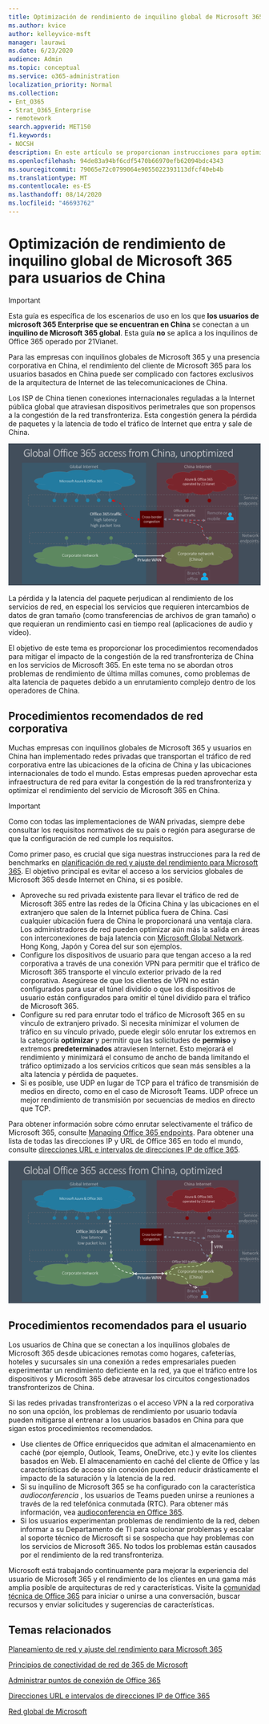 ```yaml
---
title: Optimización de rendimiento de inquilino global de Microsoft 365 para usuarios de China
ms.author: kvice
author: kelleyvice-msft
manager: laurawi
ms.date: 6/23/2020
audience: Admin
ms.topic: conceptual
ms.service: o365-administration
localization_priority: Normal
ms.collection:
- Ent_O365
- Strat_O365_Enterprise
- remotework
search.appverid: MET150
f1.keywords:
- NOCSH
description: En este artículo se proporcionan instrucciones para optimizar el rendimiento de red de los usuarios de China de los inquilinos globales de Microsoft 365.
ms.openlocfilehash: 94de83a94bf6cdf5470b66970efb62094bdc4343
ms.sourcegitcommit: 79065e72c0799064e9055022393113dfcf40eb4b
ms.translationtype: MT
ms.contentlocale: es-ES
ms.lasthandoff: 08/14/2020
ms.locfileid: "46693762"
---
```

# <a name="microsoft-365-global-tenant-performance-optimization-for-china-users"></a>Optimización de rendimiento de inquilino global de Microsoft 365 para usuarios de China

>[!IMPORTANT]
>Esta guía es específica de los escenarios de uso en los que **los usuarios de microsoft 365 Enterprise que se encuentran en China** se conectan a un **inquilino de Microsoft 365 global**. Esta guía **no** se aplica a los inquilinos de Office 365 operado por 21Vianet.

Para las empresas con inquilinos globales de Microsoft 365 y una presencia corporativa en China, el rendimiento del cliente de Microsoft 365 para los usuarios basados en China puede ser complicado con factores exclusivos de la arquitectura de Internet de las telecomunicaciones de China.

Los ISP de China tienen conexiones internacionales reguladas a la Internet pública global que atraviesan dispositivos perimetrales que son propensos a la congestión de la red transfronteriza. Esta congestión genera la pérdida de paquetes y la latencia de todo el tráfico de Internet que entra y sale de China.

![Tráfico de Microsoft 365: no optimizado](../media/O365-networking/China-O365-unoptimized.png)

La pérdida y la latencia del paquete perjudican al rendimiento de los servicios de red, en especial los servicios que requieren intercambios de datos de gran tamaño (como transferencias de archivos de gran tamaño) o que requieran un rendimiento casi en tiempo real (aplicaciones de audio y vídeo).

El objetivo de este tema es proporcionar los procedimientos recomendados para mitigar el impacto de la congestión de la red transfronteriza de China en los servicios de Microsoft 365. En este tema no se abordan otros problemas de rendimiento de última millas comunes, como problemas de alta latencia de paquetes debido a un enrutamiento complejo dentro de los operadores de China.

## <a name="corporate-network-best-practices"></a>Procedimientos recomendados de red corporativa

Muchas empresas con inquilinos globales de Microsoft 365 y usuarios en China han implementado redes privadas que transportan el tráfico de red corporativa entre las ubicaciones de la oficina de China y las ubicaciones internacionales de todo el mundo. Estas empresas pueden aprovechar esta infraestructura de red para evitar la congestión de la red transfronteriza y optimizar el rendimiento del servicio de Microsoft 365 en China.

>[!IMPORTANT]
>Como con todas las implementaciones de WAN privadas, siempre debe consultar los requisitos normativos de su país o región para asegurarse de que la configuración de red cumple los requisitos.

Como primer paso, es crucial que siga nuestras instrucciones para la red de benchmarks en [planificación de red y ajuste del rendimiento para Microsoft 365](https://aka.ms/tune). El objetivo principal es evitar el acceso a los servicios globales de Microsoft 365 desde Internet en China, si es posible.

- Aproveche su red privada existente para llevar el tráfico de red de Microsoft 365 entre las redes de la Oficina China y las ubicaciones en el extranjero que salen de la Internet pública fuera de China. Casi cualquier ubicación fuera de China le proporcionará una ventaja clara. Los administradores de red pueden optimizar aún más la salida en áreas con interconexiones de baja latencia con [Microsoft Global Network](https://docs.microsoft.com/azure/networking/microsoft-global-network). Hong Kong, Japón y Corea del sur son ejemplos.
- Configure los dispositivos de usuario para que tengan acceso a la red corporativa a través de una conexión VPN para permitir que el tráfico de Microsoft 365 transporte el vínculo exterior privado de la red corporativa. Asegúrese de que los clientes de VPN no están configurados para usar el túnel dividido o que los dispositivos de usuario están configurados para omitir el túnel dividido para el tráfico de Microsoft 365.
- Configure su red para enrutar todo el tráfico de Microsoft 365 en su vínculo de extranjero privado. Si necesita minimizar el volumen de tráfico en su vínculo privado, puede elegir sólo enrutar los extremos en la categoría **optimizar** y permitir que las solicitudes de **permiso** y extremos **predeterminados** atraviesen Internet. Esto mejorará el rendimiento y minimizará el consumo de ancho de banda limitando el tráfico optimizado a los servicios críticos que sean más sensibles a la alta latencia y pérdida de paquetes.
- Si es posible, use UDP en lugar de TCP para el tráfico de transmisión de medios en directo, como en el caso de Microsoft Teams. UDP ofrece un mejor rendimiento de transmisión por secuencias de medios en directo que TCP.

Para obtener información sobre cómo enrutar selectivamente el tráfico de Microsoft 365, consulte [Managing Office 365 endpoints](managing-office-365-endpoints.md). Para obtener una lista de todas las direcciones IP y URL de Office 365 en todo el mundo, consulte [direcciones URL e intervalos de direcciones IP de office 365](urls-and-ip-address-ranges.md).

![Microsoft 365 con tráfico optimizado](../media/O365-networking/China-O365-optimized.png)

## <a name="user-best-practices"></a>Procedimientos recomendados para el usuario

Los usuarios de China que se conectan a los inquilinos globales de Microsoft 365 desde ubicaciones remotas como hogares, cafeterías, hoteles y sucursales sin una conexión a redes empresariales pueden experimentar un rendimiento deficiente en la red, ya que el tráfico entre los dispositivos y Microsoft 365 debe atravesar los circuitos congestionados transfronterizos de China.

Si las redes privadas transfronterizas o el acceso VPN a la red corporativa no son una opción, los problemas de rendimiento por usuario todavía pueden mitigarse al entrenar a los usuarios basados en China para que sigan estos procedimientos recomendados.

- Use clientes de Office enriquecidos que admitan el almacenamiento en caché (por ejemplo, Outlook, Teams, OneDrive, etc.) y evite los clientes basados en Web. El almacenamiento en caché del cliente de Office y las características de acceso sin conexión pueden reducir drásticamente el impacto de la saturación y la latencia de la red.
- Si su inquilino de Microsoft 365 se ha configurado con la característica _audioconferencia_ , los usuarios de Teams pueden unirse a reuniones a través de la red telefónica conmutada (RTC). Para obtener más información, vea [audioconferencia en Office 365](https://docs.microsoft.com/microsoftteams/audio-conferencing-in-office-365).
- Si los usuarios experimentan problemas de rendimiento de la red, deben informar a su Departamento de TI para solucionar problemas y escalar al soporte técnico de Microsoft si se sospecha que hay problemas con los servicios de Microsoft 365. No todos los problemas están causados por el rendimiento de la red transfronteriza.

Microsoft está trabajando continuamente para mejorar la experiencia del usuario de Microsoft 365 y el rendimiento de los clientes en una gama más amplia posible de arquitecturas de red y características. Visite la [comunidad técnica de Office 365](https://techcommunity.microsoft.com/t5/office-365/bd-p/Office365General) para iniciar o unirse a una conversación, buscar recursos y enviar solicitudes y sugerencias de características.

## <a name="related-topics"></a>Temas relacionados

[Planeamiento de red y ajuste del rendimiento para Microsoft 365](https://aka.ms/tune)

[Principios de conectividad de red de 365 de Microsoft](microsoft-365-network-connectivity-principles.md)

[Administrar puntos de conexión de Office 365](managing-office-365-endpoints.md)

[Direcciones URL e intervalos de direcciones IP de Office 365](urls-and-ip-address-ranges.md)

[Red global de Microsoft](https://docs.microsoft.com/azure/networking/microsoft-global-network)
